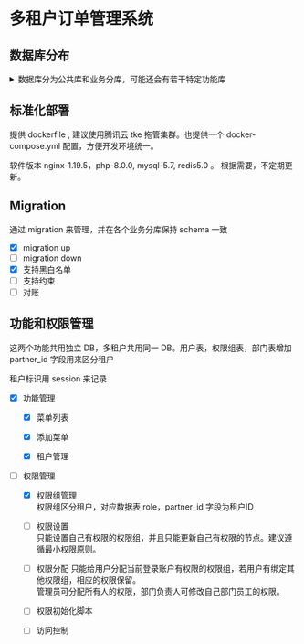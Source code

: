 # 多租户订单管理系统

## 数据库分布

<details>
<summary>数据库分为公共库和业务分库，可能还会有若干特定功能库</summary>

**1 公共库 db** 

用户表  
user  
user_info  

菜单表  
node  

租户表  
partner  

**2 业务分库**

以租户ID分库 oms_partner_xxxx (xxx 为租户ID，固定长度8位，不足左补零) , 保持业务数据隔离  

部门信息表  
department  

权限相关  
role 权限组  
role_node 权限组拥有的权限，建议遵循最小权限原则  
role_user 用户拥有的权限组，建议遵循最小权限原则  
</details>

## 标准化部署

提供 dockerfile , 建议使用腾讯云 tke 拖管集群。也提供一个 docker-compose.yml 配置，方便开发环境统一。  

软件版本 nginx-1.19.5，php-8.0.0, mysql-5.7, redis5.0 。 根据需要，不定期更新。  

## Migration

通过 migration 来管理，并在各个业务分库保持 schema 一致  

- [x] migration up
- [ ] migration down
- [x] 支持黑白名单
- [ ] 支持约束
- [ ] 对账

## 功能和权限管理

这两个功能共用独立 DB，多租户共用同一 DB。用户表，权限组表，部门表增加 partner_id 字段用来区分租户

租户标识用 session 来记录

- [x] 功能管理  

  - [x] 菜单列表  

  - [x] 添加菜单

  - [x] 租户管理

- [ ] 权限管理  

  - [x] 权限组管理  
  权限组区分租户，对应数据表 role，partner_id 字段为租户ID

  - [ ] 权限设置  
  只能设置自己有权限的权限组，并且只能更新自己有权限的节点。建议遵循最小权限原则。

  - [ ] 权限分配
  只能给用户分配当前登录账户有权限的权限组，若用户有绑定其他权限组，相应的权限保留。  
  管理员可分配所有人的权限，部门负责人可修改自己部门员工的权限。  
  
  - [ ] 权限初始化脚本
  
  - [ ] 访问控制

